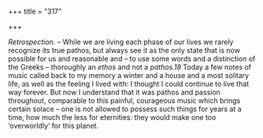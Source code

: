 +++
title = "317"

+++

*Retrospection.* – While we are living each phase of our lives we rarely recognize its true pathos, but always see it as the only state that is now possible for us and reasonable and – to use some words and a distinction of the Greeks – thoroughly an *ethos* and not a *pathos.18* Today a few notes of music called back to my memory a winter and a house and a most solitary life, as well as the feeling I lived with: I thought I could continue to live that way forever. But now I understand that it was pathos and passion throughout, comparable to this painful, courageous music which brings certain solace – one is not allowed to possess such things for years at a time, how much the less for eternities: they would make one too ‘overworldly’ for this planet.


